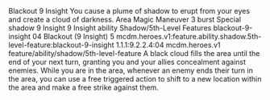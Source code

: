 <ability>
  <name>Blackout</name>
  <cost>9 Insight</cost>
  <flavor>You cause a plume of shadow to erupt from your eyes and create a cloud of darkness.</flavor>
  <keywords>
    <keyword>Area</keyword>
    <keyword>Magic</keyword>
  </keywords>
  <type>Maneuver</type>
  <distance>3 burst</distance>
  <target>Special</target>
  <metadata>
    <class>shadow</class>
    <cost>9 Insight</cost>
    <cost_amount>9</cost_amount>
    <cost_resource>Insight</cost_resource>
    <feature_type>ability</feature_type>
    <file_dpath>Shadow/5th-Level Features</file_dpath>
    <item_id>blackout-9-insight</item_id>
    <item_index>04</item_index>
    <item_name>Blackout (9 Insight)</item_name>
    <level>5</level>
    <scc>mcdm.heroes.v1:feature.ability.shadow.5th-level-feature:blackout-9-insight</scc>
    <scdc>1.1.1:9.2.2.4:04</scdc>
    <source>mcdm.heroes.v1</source>
    <type>feature/ability/shadow/5th-level-feature</type>
  </metadata>
  <effects>
    <effect type="mundane">A black cloud fills the area until the end of your next turn, granting you and your allies concealment against enemies. While you are in the area, whenever an enemy ends their turn in the area, you can use a free triggered action to shift to a new location within the area and make a free strike against them.</effect>
  </effects>
</ability>
